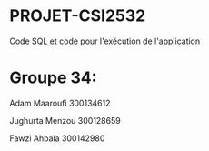 # PROJET-CSI2532
Code SQL et code pour l'exécution de l'application

# Groupe 34:

Adam Maaroufi 300134612

Jughurta Menzou 300128659

Fawzi Ahbala 300142980
